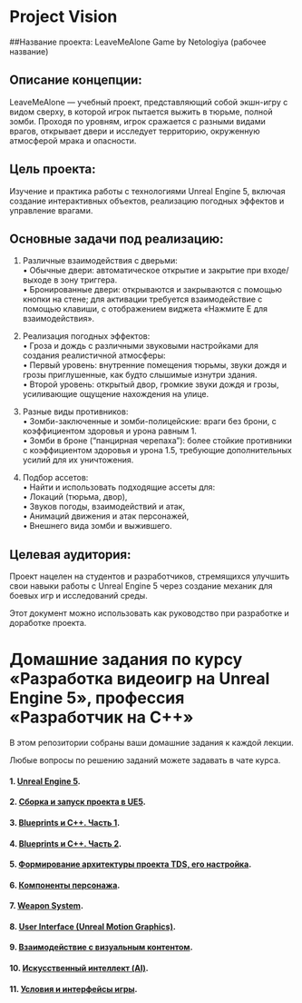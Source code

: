 
# Project Vision

##Название проекта: LeaveMeAlone Game by Netologiya (рабочее название)

## Описание концепции:
LeaveMeAlone — учебный проект, представляющий собой экшн-игру с видом сверху, в которой игрок пытается выжить в тюрьме, полной зомби. Проходя по уровням, игрок сражается с разными видами врагов, открывает двери и исследует территорию, окруженную атмосферой мрака и опасности.<br>

## Цель проекта:
Изучение и практика работы с технологиями Unreal Engine 5, включая создание интерактивных объектов, реализацию погодных эффектов и управление врагами.<br>

## Основные задачи под реализацию:<br>

1.	Различные взаимодействия с дверьми:<br>
	• Обычные двери: автоматическое открытие и закрытие при входе/выходе в зону триггера.<br>
	• Бронированные двери: открываются и закрываются с помощью кнопки на стене; для активации требуется взаимодействие с помощью клавиши, с отображением виджета «Нажмите Е для взаимодействия».<br>
	
2.	Реализация погодных эффектов:<br>
	• Гроза и дождь с различными звуковыми настройками для создания реалистичной атмосферы:<br>
	• Первый уровень: внутренние помещения тюрьмы, звуки дождя и грозы приглушенные, как будто слышимые изнутри здания.<br>
	• Второй уровень: открытый двор, громкие звуки дождя и грозы, усиливающие ощущение нахождения на улице.<br>
	
 3.	Разные виды противников:<br>
	• Зомби-заключенные и зомби-полицейские: враги без брони, с коэффициентом здоровья и урона равным 1.<br>
	• Зомби в броне (“панцирная черепаха”): более стойкие противники с коэффициентом здоровья и урона 1.5, требующие дополнительных усилий для их уничтожения.<br>
	
 4.	Подбор ассетов:<br>
	• Найти и использовать подходящие ассеты для:<br>
	• Локаций (тюрьма, двор),<br>
	• Звуков погоды, взаимодействий и атак,<br>
	• Анимаций движения и атак персонажей,<br>
	• Внешнего вида зомби и выжившего.<br>

## Целевая аудитория:
Проект нацелен на студентов и разработчиков, стремящихся улучшить свои навыки работы с Unreal Engine 5 через создание механик для боевых игр и исследований среды.

Этот документ можно использовать как руководство при разработке и доработке проекта.


# Домашние задания по курсу «Разработка видеоигр на Unreal Engine 5», профессия «Разработчик на С++»

В этом репозитории собраны ваши домашние задания к каждой лекции. 

Любые вопросы по решению заданий можете задавать в чате курса.

#### 1. [Unreal Engine 5](01).
#### 2. [Сборка и запуск проекта в UE5](02).
#### 3. [Blueprints и С++. Часть 1](03).
#### 4. [Blueprints и С++. Часть 2](04).
#### 5. [Формирование архитектуры проекта TDS, его настройка](05).
#### 6. [Компоненты персонажа](06).
#### 7. [Weapon System](07).
#### 8. [User Interface (Unreal Motion Graphics)](08).
#### 9. [Взаимодействие с визуальным контентом](09).
#### 10. [Искусственный интеллект (AI)](10).
#### 11. [Условия и интерфейсы игры](11).
